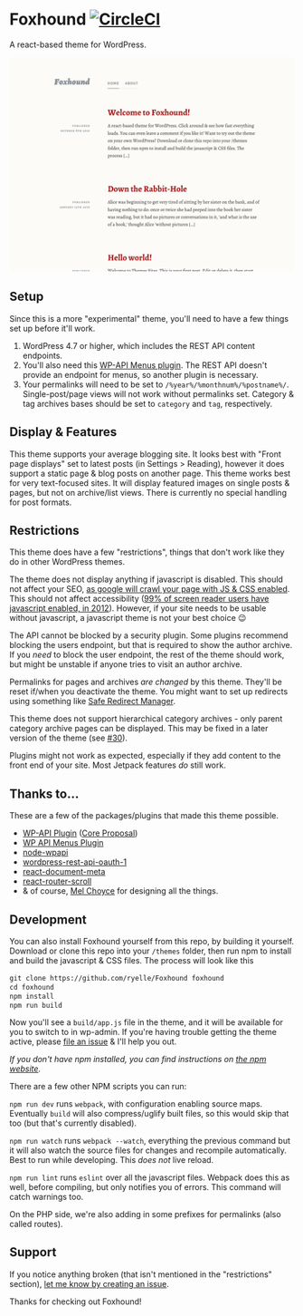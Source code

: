 Foxhound [![CircleCI](https://circleci.com/gh/ryelle/Foxhound.svg?style=svg)](https://circleci.com/gh/ryelle/Foxhound)
========

A react-based theme for WordPress.

![screenshot](screenshot.png)

Setup
-----

Since this is a more "experimental" theme, you'll need to have a few things set up before it'll work.

1. WordPress 4.7 or higher, which includes the REST API content endpoints.
2. You'll also need this [WP-API Menus plugin](https://wordpress.org/plugins/wp-api-menus/). The REST API doesn't provide an endpoint for menus, so another plugin is necessary.
3. Your permalinks will need to be set to `/%year%/%monthnum%/%postname%/`. Single-post/page views will not work without permalinks set. Category & tag archives bases should be set to `category` and `tag`, respectively.

Display & Features
------------------

This theme supports your average blogging site. It looks best with "Front page displays" set to latest posts (in Settings > Reading), however it does support a static page & blog posts on another page. This theme works best for very text-focused sites. It will display featured images on single posts & pages, but not on archive/list views. There is currently no special handling for post formats.

Restrictions
------------

This theme does have a few "restrictions", things that don't work like they do in other WordPress themes.

The theme does not display anything if javascript is disabled. This should not affect your SEO, [as google will crawl your page with JS & CSS enabled](https://webmasters.googleblog.com/2014/10/updating-our-technical-webmaster.html). This should not affect accessibility ([99% of screen reader users have javascript enabled, in 2012](http://webaim.org/projects/screenreadersurvey4/#javascript)). However, if your site needs to be usable without javascript, a javascript theme is not your best choice 😉

The API cannot be blocked by a security plugin. Some plugins recommend blocking the users endpoint, but that is required to show the author archive. If you _need_ to block the user endpoint, the rest of the theme should work, but might be unstable if anyone tries to visit an author archive.

Permalinks for pages and archives _are changed_ by this theme. They'll be reset if/when you deactivate the theme. You might want to set up redirects using something like [Safe Redirect Manager](https://wordpress.org/plugins/safe-redirect-manager/).

This theme does not support hierarchical category archives - only parent category archive pages can be displayed. This may be fixed in a later version of the theme (see [#30](https://github.com/ryelle/Foxhound/issues/30)).

Plugins might not work as expected, especially if they add content to the front end of your site. Most Jetpack features _do_ still work.

Thanks to…
----------

These are a few of the packages/plugins that made this theme possible.

- [WP-API Plugin](http://v2.wp-api.org/) ([Core Proposal](https://make.wordpress.org/core/2016/10/08/rest-api-merge-proposal-part-2-content-api/))
- [WP API Menus Plugin](https://wordpress.org/plugins/wp-api-menus/)
- [node-wpapi](https://www.npmjs.com/package/wpapi)
- [wordpress-rest-api-oauth-1](https://www.npmjs.com/package/wordpress-rest-api-oauth-1)
- [react-document-meta](https://www.npmjs.com/package/react-document-meta)
- [react-router-scroll](https://www.npmjs.com/package/react-router-scroll)
- & of course, [Mel Choyce](https://choycedesign.com) for designing all the things.

Development
-----------

You can also install Foxhound yourself from this repo, by building it yourself. Download or clone this repo into your `/themes` folder, then run npm to install and build the javascript & CSS files. The process will look like this

	git clone https://github.com/ryelle/Foxhound foxhound
	cd foxhound
	npm install
	npm run build

Now you'll see a `build/app.js` file in the theme, and it will be available for you to switch to in wp-admin. If you're having trouble getting the theme active, please [file an issue](https://github.com/ryelle/Foxhound/issues) & I'll help you out.

_If you don't have npm installed, you can find instructions on [the npm website](http://npmjs.com)._

There are a few other NPM scripts you can run:

`npm run dev` runs `webpack`, with configuration enabling source maps. Eventually `build` will also compress/uglify built files, so this would skip that too (but that's currently disabled).

`npm run watch` runs `webpack --watch`, everything the previous command but it will also watch the source files for changes and recompile automatically. Best to run while developing. This *does not* live reload.

`npm run lint` runs `eslint` over all the javascript files. Webpack does this as well, before compiling, but only notifies you of errors. This command will catch warnings too.

On the PHP side, we're also adding in some prefixes for permalinks (also called routes).

Support
-------

If you notice anything broken (that isn't mentioned in the "restrictions" section), [let me know by creating an issue](https://github.com/ryelle/Foxhound/issues).

Thanks for checking out Foxhound!
